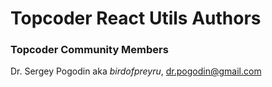 # Topcoder React Utils Authors

### Topcoder Community Members

Dr. Sergey Pogodin aka *birdofpreyru*, <dr.pogodin@gmail.com>